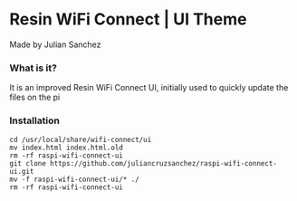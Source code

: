 # Resin WiFi Connect | UI Theme
Made by Julian Sanchez

### What is it?
It is an improved Resin WiFi Connect UI, initially used to quickly update the files on the pi

### Installation
```fish
cd /usr/local/share/wifi-connect/ui
mv index.html index.html.old
rm -rf raspi-wifi-connect-ui
git clone https://github.com/juliancruzsanchez/raspi-wifi-connect-ui.git
mv -f raspi-wifi-connect-ui/* ./
rm -rf raspi-wifi-connect-ui

 
```
